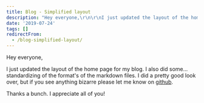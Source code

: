 ```yaml
---
title: Blog - Simplified layout
description: "Hey everyone,\r\n\r\nI just updated the layout of the home page for my blog. I also did some... standardizing of the format's of the markdown files. I did a pret..."
date: '2019-07-24'
tags: []
redirectFrom:
  - /blog-simplified-layout/
---
```


<!--StartFragment-->

Hey everyone,

I just updated the layout of the home page for my blog. I also did some... standardizing of the format's of the markdown files. I did a pretty good look over, but if you see anything bizarre please let me know on [github](https://github.com/jacebenson/blog/issues/new/).

Thanks a bunch. I appreciate all of you!

<!--EndFragment-->